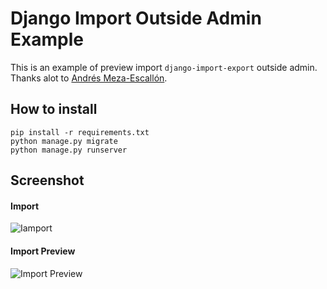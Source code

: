# Django Import Outside Admin Example
This is an example of preview import `django-import-export` outside admin.
Thanks alot to [Andrés Meza-Escallón](https://stackoverflow.com/a/57875725).


## How to install
```
pip install -r requirements.txt
python manage.py migrate
python manage.py runserver
```

## Screenshot
#### Import
![Iamport](https://raw.github.com/smalldale/django-import-preview-example/master/import.png)

#### Import Preview
![Import Preview](https://raw.github.com/smalldale/django-import-preview-example/master/preview.png)